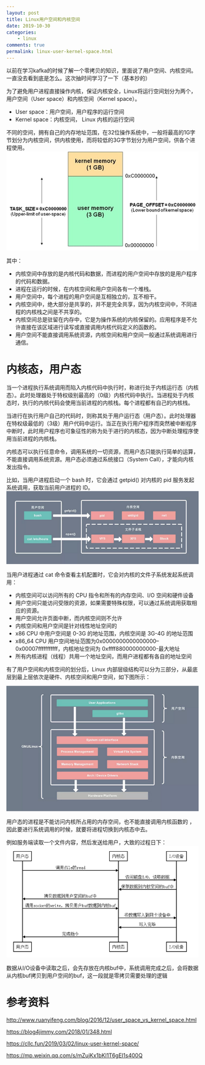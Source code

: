 ```yaml
---
layout: post
title: Linux用户空间和内核空间
date: 2019-10-30
categories:
    - linux
comments: true
permalink: linux-user-kernel-space.html
---
```


以前在学习kafka的时候了解一个零拷贝的知识，里面说了用户空间、内核空间。一直没去看到底是怎么。这次抽时间学习了一下（基本抄的）

为了避免用户进程直接操作内核，保证内核安全，Linux将运行空间划分为两个，用户空间（User space）和内核空间（Kernel space）。

- User space：用户空间，用户程序的运行空间
- Kernel space：内核空间， Linux 内核的运行空间

不同的空间，拥有自己的内存地址范围，在32位操作系统中，一般将最高的1G字节划分为内核空间，供内核使用，而将较低的3G字节划分为用户空间，供各个进程使用。
![](/assets/images/posts/linux-user-kernel-space/linux-user-kernel-space-1.jpg)

其中：

- 内核空间中存放的是内核代码和数据，而进程的用户空间中存放的是用户程序的代码和数据。
- 进程在运行的时候，在内核空间和用户空间各有一个堆栈。
- 用户空间中，每个进程的用户空间是互相独立的，互不相干。
- 内核空间中，绝大部分是共享的，并不是完全共享，因为内核空间中，不同进程的内核栈之间是不共享的。
- 内核空间总是驻留在内存中，它是为操作系统的内核保留的。应用程序是不允许直接在该区域进行读写或直接调用内核代码定义的函数的。
- 用户空间不能直接调用系统资源，内核空间和用户空间一般通过系统调用进行通信。 

# 内核态，用户态

当一个进程执行系统调用而陷入内核代码中执行时，称进行处于内核运行态（内核态）。此时处理器处于特权级别最高的（0级）内核代码中执行。当进程处于内核态时，执行的内核代码会使用当前进程的内核栈。每个进程都有自己的内核栈。

当进行在执行用户自己的代码时，则称其处于用户运行态（用户态）。此时处理器在特权级最低的（3级）用户代码中运行。当正在执行用户程序而突然被中断程序中断时，此时用户程序也可象征性的称为处于进行的内核态，因为中断处理程序使用当前进程的内核栈。

内核态可以执行任意命令，调用系统的一切资源，而用户态只能执行简单的运算，不能直接调用系统资源。用户态必须通过系统接口（System Call），才能向内核发出指令。

比如，当用户进程启动一个 bash 时，它会通过 getpid() 对内核的 pid 服务发起系统调用，获取当前用户进程的 ID。
![](/assets/images/posts/linux-user-kernel-space/linux-user-kernel-space-2.png)

当用户进程通过 cat 命令查看主机配置时，它会对内核的文件子系统发起系统调用：

- 内核空间可以访问所有的 CPU 指令和所有的内存空间、I/O 空间和硬件设备
- 用户空间只能访问受限的资源，如果需要特殊权限，可以通过系统调用获取相应的资源。
- 用户空间允许页面中断，而内核空间则不允许
- 内核空间和用户空间是针对线性地址空间的
- x86 CPU 中用户空间是 0-3G 的地址范围，内核空间是 3G-4G 的地址范围
- x86_64 CPU 用户空间地址范围为0x0000000000000000–0x00007fffffffffff，内核地址空间为 0xffff880000000000-最大地址
- 所有内核进程（线程）共用一个地址空间，而用户进程都有各自的地址空间

有了用户空间和内核空间的划分后，Linux 内部层级结构可以分为三部分，从最底层到最上层依次是硬件、内核空间和用户空间，如下图所示：

![](/assets/images/posts/linux-user-kernel-space/linux-user-kernel-space-3.png)

用户态的进程是不能访问内核所占用的内存空间，也不能直接调用内核函数的 ，因此要进行系统调用的时候，就要将进程切换到内核态中去。

例如服务端读取一个文件内容，然后发送给用户，大致的过程日下：
![](/assets/images/posts/linux-user-kernel-space/linux-user-kernel-space-4.png)

数据从I/O设备中读取之后，会先存放在内核buf中，系统调用完成之后，会将数据从内核buf拷贝到用户空间的buf，这一段就是零拷贝需要处理的逻辑

# 参考资料

http://www.ruanyifeng.com/blog/2016/12/user_space_vs_kernel_space.html

https://blog4jimmy.com/2018/01/348.html

https://cllc.fun/2019/03/02/linux-user-kernel-space/

https://mp.weixin.qq.com/s/mZujKx1bKl1T6gEI1s400Q